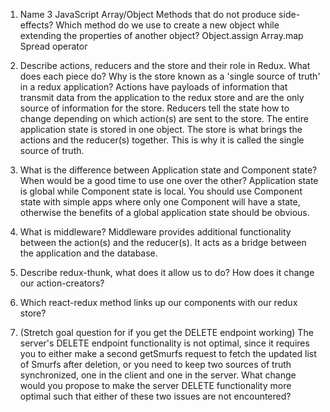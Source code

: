 1. Name 3 JavaScript Array/Object Methods that do not produce side-effects? Which method do we use to create a new object while extending the properties of another object?
   Object.assign
   Array.map
   Spread operator
2. Describe actions, reducers and the store and their role in Redux. What does each piece do? Why is the store known as a 'single source of truth' in a redux application?
   Actions have payloads of information that transmit data from the application to the redux store and are the only source of information for the store.
   Reducers tell the state how to change depending on which action(s) are sent to the store. The entire application state is stored in one object.
   The store is what brings the actions and the reducer(s) together. 
   This is why it is called the single source of truth.
3. What is the difference between Application state and Component state? When would be a good time to use one over the other?
   Application state is global while Component state is local. You should use Component state with simple apps where only one Component will have a state, otherwise
   the benefits of a global application state should be obvious. 
4. What is middleware?
   Middleware provides additional functionality between the action(s) and the reducer(s). It acts as a bridge between the application and the database.
5. Describe redux-thunk, what does it allow us to do? How does it change our action-creators?
   
6. Which react-redux method links up our components with our redux store?
7. (Stretch goal question for if you get the DELETE endpoint working) The server's DELETE endpoint functionality is not optimal, since it requires you to either make a second      getSmurfs request to fetch the updated list of Smurfs after deletion, or you need to keep two sources of truth synchronized, one in the client and one in the server. What       change would you propose to make the server DELETE functionality more optimal such that either of these two issues are not encountered?